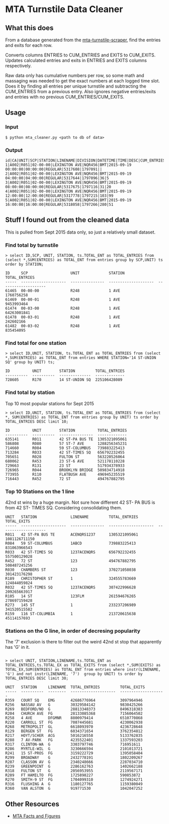 # MTA Turnstile Data Cleaner


## What this does
From a database generated from the [mta-turnstile-scraper](https://github.com/piratefsh/mta-turnstile-scraper), find the entries and exits for each row. 

Converts columns ENTRIES to CUM_ENTRIES and EXITS to CUM_EXITS. Updates calculated entries and exits in ENTRIES and EXITS columns respectively.

Raw data only has cumulative numbers per row, so some math and massaging was needed to get the exact numbers at each logged time slot. Does it by finding all entries per unique turnstile and subtracting the CUM_ENTRIES from a previous entry. Also ignores negative entries/exits and entries with no previous CUM_ENTRIES/CUM_EXITS.

## Usage

### Input

```
$ python mta_cleaner.py <path to db of data>
```

### Output

```
id|CA|UNIT|SCP|STATION|LINENAME|DIVISION|DATETIME|TIME|DESC|CUM_ENTRIES|CUM_EXITS|ENTRIES|EXITS
1|A002|R051|02-00-00|LEXINGTON AVE|NQR456|BMT|2015-09-19 00:00:00|00:00:00|REGULAR|5317608|1797091||
2|A002|R051|02-00-00|LEXINGTON AVE|NQR456|BMT|2015-09-19 04:00:00|04:00:00|REGULAR|5317644|1797096|36|5
3|A002|R051|02-00-00|LEXINGTON AVE|NQR456|BMT|2015-09-19 08:00:00|08:00:00|REGULAR|5317675|1797116|31|20
4|A002|R051|02-00-00|LEXINGTON AVE|NQR456|BMT|2015-09-19 12:00:00|12:00:00|REGULAR|5317778|1797215|103|99
5|A002|R051|02-00-00|LEXINGTON AVE|NQR456|BMT|2015-09-19 16:00:00|16:00:00|REGULAR|5318058|1797266|280|51
```


## Stuff I found out from the cleaned data

This is pulled from Sept 2015 data only, so just a relatively small dataset.

### Find total by turnstile

```
> select ID,SCP, UNIT, STATION, ts.TOTAL_ENT as TOTAL_ENTRIES from (select *,SUM(ENTRIES) as TOTAL_ENT from entries group by SCP,UNIT) ts order by STATION;

ID     SCP                   UNIT             STATION               TOTAL_ENTRIES       
-----  --------------------  ---------------  --------------------  --------------------
61465  00-00-00              R248             1 AVE                 1760756258          
61469  00-00-01              R248             1 AVE                 9453993464          
61474  00-03-00              R248             1 AVE                 64263001841         
61478  00-03-01              R248             1 AVE                 242602166           
61482  00-03-02              R248             1 AVE                 835454095  
```

### Find total for one station

```
> select ID,UNIT, STATION, ts.TOTAL_ENT as TOTAL_ENTRIES from (select *,SUM(ENTRIES) as TOTAL_ENT from entries WHERE STATION='14 ST-UNION SQ' group by UNIT) ts;

ID          UNIT        STATION         TOTAL_ENTRIES
----------  ----------  --------------  -------------
728605      R170        14 ST-UNION SQ  225106428089 
```

### Find total by station
Top 10 most popular stations for Sept 2015

```
> select ID,UNIT, STATION, ts.TOTAL_ENT as TOTAL_ENTRIES from (select *, SUM(ENTRIES) as TOTAL_ENT from entries group by UNIT) ts order by TOTAL_ENTRIES DESC limit 10;

ID          UNIT        STATION          TOTAL_ENTRIES
----------  ----------  ---------------  -------------
635141      R011        42 ST-PA BUS TE  1305321095061
586808      R080        57 ST-7 AVE      1288256345231
714660      R084        59 ST-COLUMBUS   739883225413 
713284      R033        42 ST-TIMES SQ   656792232455 
705651      R028        FULTON ST        563220526064 
680062      R453        23 ST-6 AVE      521178110228 
729663      R131        23 ST            517934378933 
726965      R044        BROOKLYN BRIDGE  509834714918 
773955      R110        FLATBUSH AVE     496945235519 
716443      R452        72 ST            494767882795 
```

### Top 10 Stations on the 1 line

42nd st wins by a huge margin. Not sure how different 42 ST- PA BUS is from 42 ST- TIMES SQ. Considering consolidating them.

```
UNIT   STATION               LINENAME         TOTAL_ENTRIES         TOTAL_EXITS         
-----  --------------------  ---------------  --------------------  --------------------
R011   42 ST-PA BUS TE       ACENQRS1237      1305321095061         1081126711150       
R084   59 ST-COLUMBUS        1ABCD            739883225413          831063966543        
R033   42 ST-TIMES SQ        1237ACENQRS      656792232455          557500129028        
R452   72 ST                 123              494767882795          508487245256        
R030   CHAMBERS ST           123              370271058038          301423176298        
R189   CHRISTOPHER ST        1                324555783669          124844059824        
R032   42 ST-TIMES SQ        1237ACENQRS      307422996628          209265663917        
R105   14 ST                 123FLM           261594676265          278697159428        
R273   145 ST                1                233237206989          341520515582        
R159   116 ST-COLUMBIA       1                213720615638          45114157693
```

### Stations on the G line, in order of decresing popularity

The '7' exclusion is there to filter out the weird 42nd st stop that apparently has 'G' in it.

```

> select UNIT, STATION,LINENAME,ts.TOTAL_ENT as TOTAL_ENTRIES,ts.TOTAL_EX as TOTAL_EXITS from (select *,SUM(EXITS) as TOTAL_EX,SUM(ENTRIES) as TOTAL_ENT from entries where instr(LINENAME, 'G') and not instr(LINENAME, '7')  group by UNIT) ts order by TOTAL_ENTRIES DESC limit 30;

UNIT   STATION     LINENAME  TOTAL_ENTRIES         TOTAL_EXITS         
-----  ----------  --------  --------------------  --------------------
R359   COURT SQ    EMG       42686776964           3097964946          
R256   NASSAU AV   G         30329584142           9830425266          
R269   BEDFORD/NO  G         28813348373           8496318383          
R204   CHURCH AVE  FG        28133085368           7156064502          
R258   4 AVE       DFGMNR    8800979414            6510770868          
R220   CARROLL ST  FG        7087445681            4230062938          
R268   METROPOLIT  GL        6618093970            4236728648          
R129   BERGEN ST   FG        6034371654            3762354812          
R217   HOYT/SCHER  ACG       5016216558            5133762835          
R288   7 AV-PARK   FG        4235522401            1337593203          
R317   CLINTON-WA  G         3303797746            716951611           
R286   MYRTLE-WIL  G         3230666594            2101013721          
R241   15 ST-PROS  FG        3159222729            1395058404          
R299   BROADWAY    G         2432778191            1802209267          
R287   CLASSON AV  G         2340248666            2287034710          
R239   GREENPOINT  G         2286162763            1402662188          
R318   FULTON ST   G         2056953955            2119567171          
R289   FT HAMILTO  FG        1725898227            590853872           
R270   SMITH-9 ST  FG        1704099310            1274924271          
R316   FLUSHING A  G         1180127765            1159380049          
R360   VAN ALSTON  G         919771530             1042047252
```

## Other Resources
* [MTA Facts and Figures](http://web.mta.info/nyct/facts/ffsubway.htm)